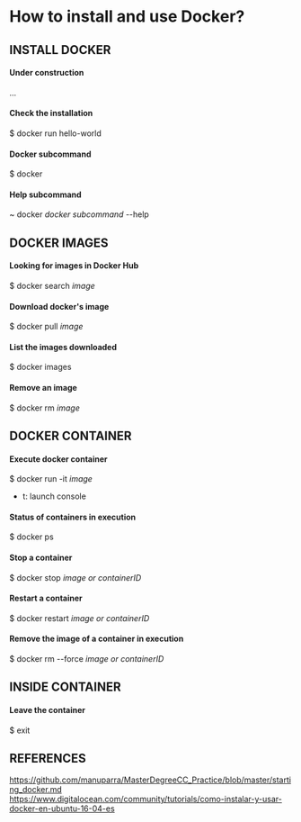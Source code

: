 # How to install and use Docker?

## INSTALL DOCKER

#### Under construction

...

#### Check the installation

$ docker run hello-world

#### Docker subcommand

$ docker

#### Help subcommand

~ docker _docker subcommand_ --help


## DOCKER IMAGES

#### Looking for images in Docker Hub

$ docker search _image_

#### Download docker's image

$ docker pull _image_

#### List the images downloaded

$ docker images

#### Remove an image

$ docker rm _image_


## DOCKER CONTAINER

#### Execute docker container

$ docker run -it _image_
  
  - t: launch console

#### Status of containers in execution

$ docker ps

#### Stop a container

$ docker stop _image or containerID_

#### Restart a container

$ docker restart _image or containerID_

#### Remove the image of a container in execution

$ docker rm --force _image or containerID_


## INSIDE CONTAINER

#### Leave the container

$ exit


## REFERENCES

https://github.com/manuparra/MasterDegreeCC_Practice/blob/master/starting_docker.md <br>
https://www.digitalocean.com/community/tutorials/como-instalar-y-usar-docker-en-ubuntu-16-04-es <br>
